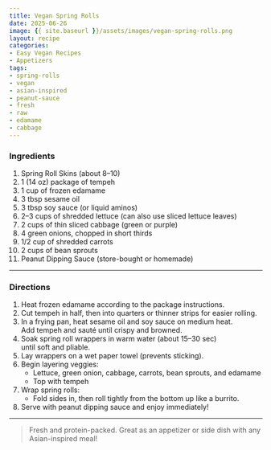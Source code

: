 ```yaml
---
title: Vegan Spring Rolls
date: 2025-06-26
image: {{ site.baseurl }}/assets/images/vegan-spring-rolls.png
layout: recipe
categories:
- Easy Vegan Recipes
- Appetizers
tags:
- spring-rolls
- vegan
- asian-inspired
- peanut-sauce
- fresh
- raw
- edamame
- cabbage
---
```


### Ingredients

1. Spring Roll Skins (about 8–10)  
2. 1 (14 oz) package of tempeh  
3. 1 cup of frozen edamame  
4. 3 tbsp sesame oil  
5. 3 tbsp soy sauce (or liquid aminos)  
6. 2–3 cups of shredded lettuce (can also use sliced lettuce leaves)  
7. 2 cups of thin sliced cabbage (green or purple)  
8. 4 green onions, chopped in short thirds  
9. 1/2 cup of shredded carrots  
10. 2 cups of bean sprouts  
11. Peanut Dipping Sauce (store-bought or homemade)  

---

### Directions

1. Heat frozen edamame according to the package instructions.  
2. Cut tempeh in half, then into quarters or thinner strips for easier rolling.  
3. In a frying pan, heat sesame oil and soy sauce on medium heat.  
   Add tempeh and sauté until crispy and browned.  
4. Soak spring roll wrappers in warm water (about 15–30 sec)  
   until soft and pliable.  
5. Lay wrappers on a wet paper towel (prevents sticking).  
6. Begin layering veggies:  
   - Lettuce, green onion, cabbage, carrots, bean sprouts, and edamame  
   - Top with tempeh  
7. Wrap spring rolls:  
   - Fold sides in, then roll tightly from the bottom up like a burrito.  
8. Serve with peanut dipping sauce and enjoy immediately!

---

> Fresh and protein-packed. Great as an appetizer or side dish with any Asian-inspired meal!
